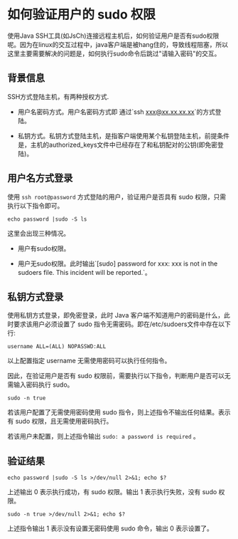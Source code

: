 如何验证用户的 sudo 权限
====================================

使用Java SSH工具(如JsCh)连接远程主机后，如何验证用户是否有sudo权限呢。因为在linux的交互过程中，java客户端是被hang住的，导致线程阻塞，所以这里主要需要解决的问题是，如何执行sudo命令后跳过"请输入密码"的交互。

背景信息
-------------------------

SSH方式登陆主机，有两种授权方式.

* 用户名密码方式。用户名密码方式即 通过\`ssh <xxx@xx.xx.xx.xx>\`的方式登陆。

* 私钥方式。私钥方式登陆主机，是指客户端使用某个私钥登陆主机，前提条件是，主机的authorized_keys文件中已经存在了和私钥配对的公钥(即免密登陆)。

用户名方式登录
----------------------------

使用 `ssh root@password` 方式登陆的用户，验证用户是否具有 sudo 权限，只需执行以下指令即可。

```shell
echo password |sudo -S ls
```

这里会出现三种情况。

* 用户有sudo权限。

* 用户无sudo权限。此时输出\`\[sudo\] password for xxx: xxx is not in the sudoers file. This incident will be reported.\`。

私钥方式登录
---------------------------

使用私钥方式登录，即免密登录，此时 Java 客户端不知道用户的密码是什么，此时要求该用户必须设置了 sudo 指令无需密码。即在/etc/sudoers文件中存在以下行:

```shell
username ALL=(ALL) NOPASSWD:ALL
```

以上配置指定 username 无需使用密码可以执行任何指令。

因此，在验证用户是否有 sudo 权限前，需要执行以下指令，判断用户是否可以无需输入密码执行 sudo。

```shell
sudo -n true
```

若该用户配置了无需使用密码使用 sudo 指令，则上述指令不输出任何结果。表示有 sudo 权限，且无需使用密码执行。

若该用户未配置，则上述指令输出 `sudo: a password is required` 。

验证结果
-------------------------

```shell
echo password |sudo -S ls >/dev/null 2>&1; echo $?
```

上述输出 0 表示执行成功，有 sudo 权限。输出 1 表示执行失败，没有 sudo 权限。

```shell
sudo -n true >/dev/null 2>&1; echo $?
```

上述指令输出 1 表示没有设置无密码使用 sudo 命令，输出 0 表示设置了。
